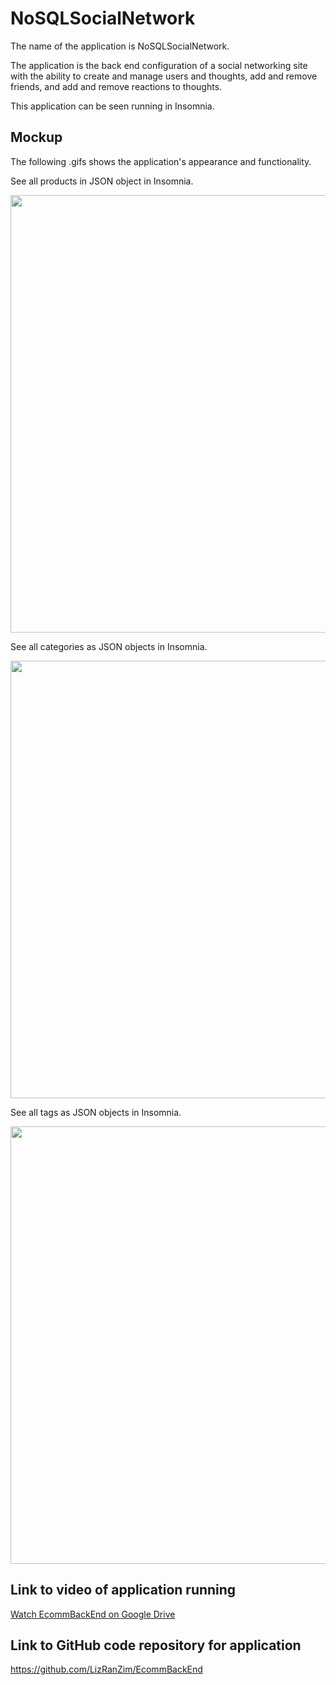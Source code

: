 # NoSQLSocialNetwork

The name of the application is NoSQLSocialNetwork.

The application is the back end configuration of a social networking site with the ability to create and manage users and thoughts, add and remove friends, and add and remove reactions to thoughts. 

This application can be seen running in Insomnia.

## Mockup

The following .gifs shows the application's appearance and functionality.

See all products in JSON object in Insomnia.

<img src=".\assets\ViewAllProducts.GIF" width ="700"> 

See all categories as JSON objects in Insomnia.

<img src=".\assets\ViewAllCategories.GIF" width ="700">  

See all tags as JSON objects in Insomnia.

<img src=".\assets\ViewAllTags.GIF" width ="700"> 


## Link to video of application running

<a href="https://drive.google.com/file/d/1ks2YuOwVYq-lValUBEKq3sCzGt4MLOLn/view">
Watch EcommBackEnd on Google Drive</a>

## Link to GitHub code repository for application

<a href="https://github.com/LizRanZim/EcommBackEnd">
https://github.com/LizRanZim/EcommBackEnd</a>

